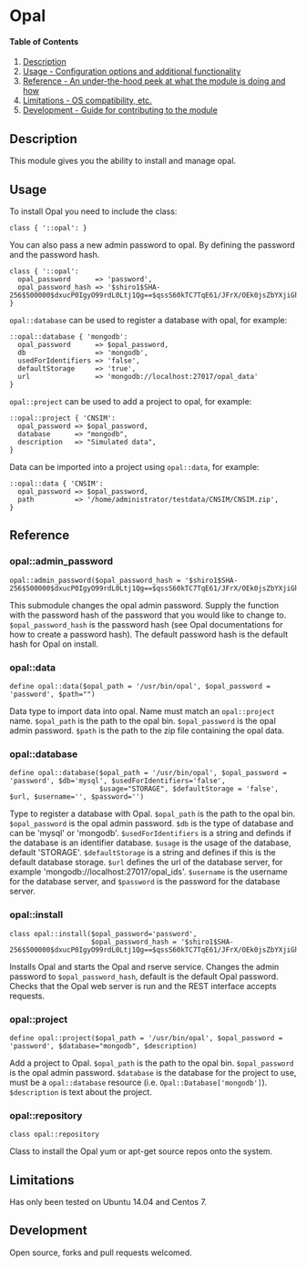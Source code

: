 # Opal

#### Table of Contents

1. [Description](#description)
1. [Usage - Configuration options and additional functionality](#usage)
1. [Reference - An under-the-hood peek at what the module is doing and how](#reference)
1. [Limitations - OS compatibility, etc.](#limitations)
1. [Development - Guide for contributing to the module](#development)

## Description

This module gives you the ability to install and manage opal. 

## Usage

To install Opal you need to include the class:

```puppet
class { '::opal': }
```

You can also pass a new admin password to opal. By defining the password and the password hash.

```puppet
class { '::opal':
  opal_password      => 'password', 
  opal_password_hash => '$shiro1$SHA-256$500000$dxucP0IgyO99rdL0Ltj1Qg==$qssS60kTC7TqE61/JFrX/OEk0jsZbYXjiGhR7/t+XNY=',
}
```

`opal::database` can be used to register a database with opal, for example:

```puppet
::opal::database { 'mongodb':
  opal_password      => $opal_password,
  db                 => 'mongodb',
  usedForIdentifiers => 'false',
  defaultStorage     => 'true',
  url                => 'mongodb://localhost:27017/opal_data'
}
```

`opal::project` can be used to add a project to opal, for example:
 
```puppet
::opal::project { 'CNSIM':
  opal_password => $opal_password,
  database      => "mongodb",
  description   => "Simulated data",
}
```
    
Data can be imported into a project using `opal::data`, for example:

```puppet
::opal::data { 'CNSIM':
  opal_password => $opal_password,
  path          => '/home/administrator/testdata/CNSIM/CNSIM.zip',
}
```    

## Reference

### opal::admin_password

```puppet
opal::admin_password($opal_password_hash = '$shiro1$SHA-256$500000$dxucP0IgyO99rdL0Ltj1Qg==$qssS60kTC7TqE61/JFrX/OEk0jsZbYXjiGhR7/t+XNY=') 
```
This submodule changes the opal admin password. Supply the function with the password hash of the password that
you would like to change to. `$opal_password_hash` is the password hash (see Opal documentations for how to create
a password hash). The default password hash is the default hash for Opal on install. 
 
### opal::data

```puppet
define opal::data($opal_path = '/usr/bin/opal', $opal_password = 'password', $path="") 
```
Data type to import data into opal. Name must match an `opal::project` name. `$opal_path` is the path to the
opal bin. `$opal_password` is the opal admin password. `$path` is the path to the zip file containing the opal
data.

### opal::database

```puppet
define opal::database($opal_path = '/usr/bin/opal', $opal_password = 'password', $db='mysql', $usedForIdentifiers='false',
                      $usage="STORAGE", $defaultStorage = 'false', $url, $username='', $password='')
```
Type to register a database with Opal. `$opal_path` is the path to the opal bin. `$opal_password` is the opal admin 
password. `$db` is the type of database and can be 'mysql' or 'mongodb'. `$usedForIdentifiers` is a string and definds if
the database is an identifier database. `$usage` is the usage of the database, default 'STORAGE'. `$defaultStorage` is
a string and defines if this is the default database storage. `$url` defines the url of the database server, for example
'mongodb://localhost:27017/opal_ids'. `$username` is the username for the database server, and `$password` is the password
for the database server.

### opal::install

```puppet
class opal::install($opal_password='password', 
                    $opal_password_hash = '$shiro1$SHA-256$500000$dxucP0IgyO99rdL0Ltj1Qg==$qssS60kTC7TqE61/JFrX/OEk0jsZbYXjiGhR7/t+XNY=')
```
Installs Opal and starts the Opal and rserve service. Changes the admin password to `$opal_password_hash`, default is the
default Opal password. Checks that the Opal web server is run and the REST interface accepts requests.

### opal::project

```puppet
define opal::project($opal_path = '/usr/bin/opal', $opal_password = 'password', $database="mongodb", $description)
```
Add a project to Opal. `$opal_path` is the path to the opal bin. `$opal_password` is the opal admin password. `$database` 
is the database for the project to use, must be a `opal::database` resource (i.e. `Opal::Database['mongodb']`). `$description` 
is text about the project. 

### opal::repository

```puppet
class opal::repository
```
Class to install the Opal yum or apt-get source repos onto the system.

## Limitations

Has only been tested on Ubuntu 14.04 and Centos 7. 

## Development

Open source, forks and pull requests welcomed. 

